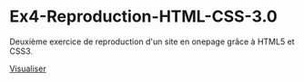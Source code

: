 # Ex4-Reproduction-HTML-CSS-3.0

Deuxième exercice de reproduction d'un site en onepage grâce à HTML5 et CSS3.

[Visualiser](https://maxco41.github.io/Ex4-Reproduction-HTML-CSS-3.0/)
